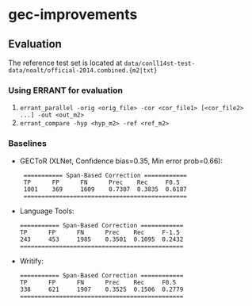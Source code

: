 # gec-improvements


## Evaluation

The reference test set is located at `data/conll14st-test-data/noalt/official-2014.combined.{m2|txt}`

### Using ERRANT for evaluation
1. `errant_parallel -orig <orig_file> -cor <cor_file1> [<cor_file2> ...] -out <out_m2>`
2. `errant_compare -hyp <hyp_m2> -ref <ref_m2>`

### Baselines
- GECToR (XLNet, Confidence bias=0.35, Min error prob=0.66):
   ``` 
    =========== Span-Based Correction ============
    TP      FP      FN      Prec    Rec     F0.5
    1001    369     1609    0.7307  0.3835  0.6187
    ============================================== 
    ``` 
- Language Tools:
    ```
    =========== Span-Based Correction ============
    TP      FP      FN      Prec    Rec     F-1.5
    243     453     1985    0.3501  0.1095  0.2432
    ==============================================
    ```
- Writify:
    ```
    =========== Span-Based Correction ============
    TP      FP      FN      Prec    Rec     F0.5
    338     621     1907    0.3525  0.1506  0.2779
    ==============================================
    ```
